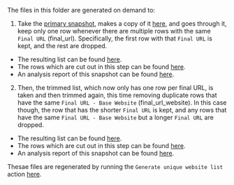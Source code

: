 The files in this folder are generated on demand to:


1) Take the [primary snapshot](https://api.gsa.gov/technology/site-scanning/data/weekly-snapshot.csv), makes a copy of it [here](https://github.com/GSA/site-scanning-analysis/blob/main/unique_website_list/results/initial_dataset.csv), and goes through it, keep only one row whenever there are multiple rows with the same `Final URL` (final_url).  Specifically, the first row with that `Final URL` is kept, and the rest are dropped.  
  * The resulting list can be found [here](https://github.com/GSA/site-scanning-analysis/blob/main/unique_website_list/results/weekly-snapshot-unique-final-urls.csv).  
  * The rows which are cut out in this step can be found [here](https://github.com/GSA/site-scanning-analysis/blob/main/unique_website_list/results/removed-final-urls.csv).
  * An analysis report of this snapshot can be found [here](https://github.com/GSA/site-scanning-analysis/blob/main/reports/unique-url.csv). 

2) Then, the trimmed list, which now only has one row per final URL, is taken and then trimmed again, this time removing duplicate rows that have the same `Final URL - Base Website` (final_url_website).  In this case though, the row that has the shorter `Final URL` is kept, and any rows that have the same `Final URL - Base Website` but a longer `Final URL` are dropped.  
  * The resulting list can be found [here](https://github.com/GSA/site-scanning-analysis/blob/main/unique_website_list/results/weekly-snapshot-unique-final-websites.csv).  
  * The rows which are cut out in this step can be found [here](https://github.com/GSA/site-scanning-analysis/blob/main/unique_website_list/results/removed-final-url-websites.csv).
  * An analysis report of this snapshot can be found [here](https://github.com/GSA/site-scanning-analysis/blob/main/reports/unique-website.csv). 

Thesae files are regenerated by running the `Generate unique website list` action [here](https://github.com/GSA/site-scanning-analysis/actions).  
